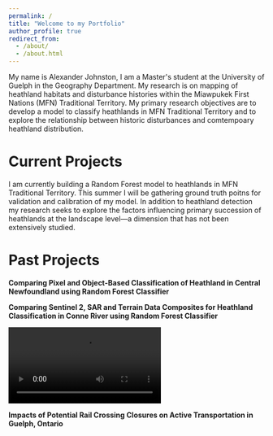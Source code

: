 ```yaml
---
permalink: /
title: "Welcome to my Portfolio"
author_profile: true
redirect_from: 
  - /about/
  - /about.html
---
```


My name is Alexander Johnston, I am a Master's student at the University of Guelph in the Geography Department. My research is on mapping of heathland habitats and disturbance histories within the Miawpukek First Nations (MFN) Traditional Territory. My primary research objectives are to develop a model to classify heathlands in MFN Traditional Territory and to explore the relationship between historic disturbances and comtempoary heathland distribution. 


Current Projects
======
I am currently building a Random Forest model to heathlands in MFN Traditional Territory. This summer I will be gathering ground truth poitns for validation and calibration of my model. In addition to heathland detection my research seeks to explore the factors influencing primary succession of heathlands at the landscape level—a dimension that has not been extensively studied.

Past Projects
======
**Comparing Pixel and Object-Based Classification of Heathland in Central Newfoundland using Random Forest Classifier**

**Comparing Sentinel 2, SAR and Terrain Data Composites for Heathland Classification in Conne River using Random Forest Classifier**
<div class="align-right">
  <video controls>
    <source src="/images/RfClassifiedMap.mp4" type="video/mp4">
    Your browser does not support the video tag.
  </video>
</div>

**Impacts of Potential Rail Crossing Closures on Active Transportation in Guelph, Ontario**

